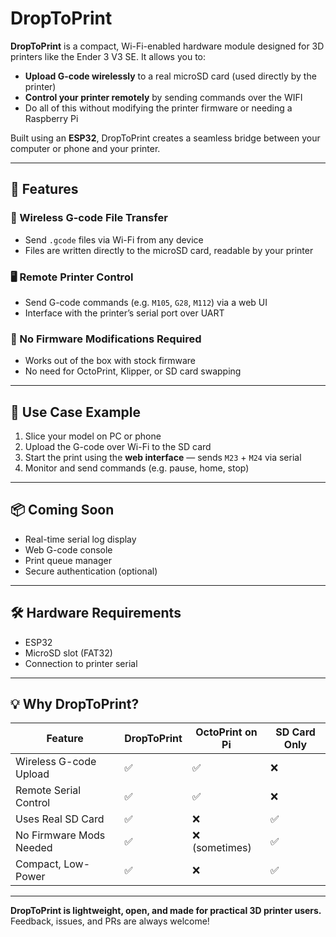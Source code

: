 # DropToPrint



**DropToPrint** is a compact, Wi-Fi-enabled hardware module designed for 3D printers like the Ender 3 V3 SE. It allows you to:

- **Upload G-code wirelessly** to a real microSD card (used directly by the printer)
- **Control your printer remotely** by sending commands over the WIFI
- Do all of this without modifying the printer firmware or needing a Raspberry Pi

Built using an **ESP32**, DropToPrint creates a seamless bridge between your computer or phone and your printer.

---

## 🔧 Features

### 📂 Wireless G-code File Transfer
- Send `.gcode` files via Wi-Fi from any device
- Files are written directly to the microSD card, readable by your printer

### 🖥️ Remote Printer Control
- Send G-code commands (e.g. `M105`, `G28`, `M112`) via a web UI
- Interface with the printer’s serial port over UART

### 🚫 No Firmware Modifications Required
- Works out of the box with stock firmware
- No need for OctoPrint, Klipper, or SD card swapping

---

## 🧠 Use Case Example

1. Slice your model on PC or phone  
2. Upload the G-code over Wi-Fi to the SD card  
3. Start the print using the **web interface** — sends `M23` + `M24` via serial  
4. Monitor and send commands (e.g. pause, home, stop)

---

## 📦 Coming Soon
- Real-time serial log display
- Web G-code console 
- Print queue manager
- Secure authentication (optional)

---

## 🛠️ Hardware Requirements

- ESP32
- MicroSD slot (FAT32)
- Connection to printer serial

---

## 💡 Why DropToPrint?

| Feature                     | DropToPrint | OctoPrint on Pi | SD Card Only |
|----------------------------|-------------|------------------|--------------|
| Wireless G-code Upload     | ✅          | ✅               | ❌           |
| Remote Serial Control      | ✅          | ✅               | ❌           |
| Uses Real SD Card          | ✅          | ❌               | ✅           |
| No Firmware Mods Needed    | ✅          | ❌ (sometimes)    | ✅           |
| Compact, Low-Power         | ✅          | ❌               | ✅           |

---

**DropToPrint is lightweight, open, and made for practical 3D printer users.**  
Feedback, issues, and PRs are always welcome!
